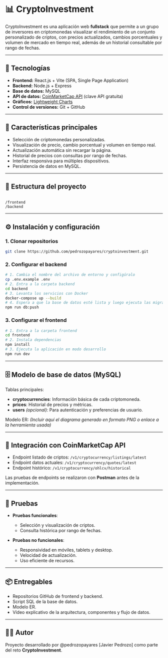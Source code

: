 
# 📊 CryptoInvestment

CryptoInvestment es una aplicación web **fullstack** que permite a un grupo de inversores en criptomonedas visualizar el rendimiento de un conjunto personalizado de criptos, con precios actualizados, cambios porcentuales y volumen de mercado en tiempo real, además de un historial consultable por rango de fechas.  

---

## 🚀 Tecnologías

- **Frontend:** React.js + Vite (SPA, Single Page Application)
- **Backend:** Node.js + Express
- **Base de datos:** MySQL
- **API de datos:** [CoinMarketCap API](https://coinmarketcap.com/api/) (clave API gratuita)
- **Gráficos:** [Lightweight Charts](https://www.tradingview.com/lightweight-charts/)
- **Control de versiones:** Git + GitHub

---

## 📌 Características principales

- Selección de criptomonedas personalizadas.
- Visualización de precio, cambio porcentual y volumen en tiempo real.
- Actualización automática sin recargar la página.
- Historial de precios con consultas por rango de fechas.
- Interfaz responsiva para múltiples dispositivos.
- Persistencia de datos en MySQL.

---

## 📂 Estructura del proyecto

```

/frontend
/backend

````

---

## ⚙️ Instalación y configuración

### 1. Clonar repositorios
```bash
git clone https://github.com/pedrozopayares/cryptoinvestment.git
````



### 2. Configurar el backend

```bash
# 1. Cambia el nombre del archivo de entorno y configúralo
cp .env.example .env
# 2. Entra a la carpeta backend
cd backend
# 3. Levanta los servicios con Docker
docker-compose up --build
# 4. Espera a que la base de datos esté lista y luego ejecuta las migraciones de Drizzle
npm run db:push
```



### 3. Configurar el frontend

```bash
# 1. Entra a la carpeta frontend
cd frontend
# 2. Instala dependencias
npm install
# 3. Ejecuta la aplicación en modo desarrollo
npm run dev
```

---

## 🗄 Modelo de base de datos (MySQL)

Tablas principales:

* **cryptocurrencies**: Información básica de cada criptomoneda.
* **prices**: Historial de precios y métricas.
* **users** *(opcional)*: Para autenticación y preferencias de usuario.

Modelo ER:
*(Incluir aquí el diagrama generado en formato PNG o enlace a la herramienta usada)*

---

## 🔌 Integración con CoinMarketCap API

* Endpoint listado de criptos: `/v1/cryptocurrency/listings/latest`
* Endpoint datos actuales: `/v1/cryptocurrency/quotes/latest`
* Endpoint histórico: `/v1/cryptocurrency/ohlcv/historical`

Las pruebas de endpoints se realizaron con **Postman** antes de la implementación.

---

## 🧪 Pruebas

* **Pruebas funcionales**:

  * Selección y visualización de criptos.
  * Consulta histórica por rango de fechas.
* **Pruebas no funcionales**:

  * Responsividad en móviles, tablets y desktop.
  * Velocidad de actualización.
  * Uso eficiente de recursos.

---

## 📦 Entregables

* Repositorios GitHub de frontend y backend.
* Script SQL de la base de datos.
* Modelo ER.
* Vídeo explicativo de la arquitectura, componentes y flujo de datos.

---

## 👨‍💻 Autor

Proyecto desarrollado por @pedrozopayares [Javier Pedrozo] como parte del reto **CryptoInvestment**.
